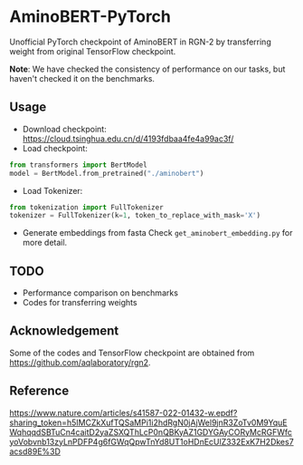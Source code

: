 # AminoBERT-PyTorch
Unofficial PyTorch checkpoint of AminoBERT in RGN-2 by transferring weight from original TensorFlow checkpoint.

**Note**: We have checked the consistency of performance on our tasks, but haven't checked it on the benchmarks.

## Usage
- Download checkpoint: https://cloud.tsinghua.edu.cn/d/4193fdbaa4fe4a99ac3f/
- Load checkpoint:
```python
from transformers import BertModel
model = BertModel.from_pretrained("./aminobert")
```
- Load Tokenizer:
```python
from tokenization import FullTokenizer
tokenizer = FullTokenizer(k=1, token_to_replace_with_mask='X')
```
- Generate embeddings from fasta
Check `get_aminobert_embedding.py` for more detail.

## TODO
- Performance comparison on benchmarks
- Codes for transferring weights 

## Acknowledgement
Some of the codes and TensorFlow checkpoint are obtained from https://github.com/aqlaboratory/rgn2.

## Reference
https://www.nature.com/articles/s41587-022-01432-w.epdf?sharing_token=h5IMCZkXufTQSaMPi1i2hdRgN0jAjWel9jnR3ZoTv0M9YquEWqhqqdSBTuCn4caitD2yaZSXQThLcP0nQBKyAZ1GDYGAyCORyMcRGFWfcyoVobvnb13zyLnPDFP4g6fGWqQpwTnYd8UT1oHDnEcUlZ332ExK7H2Dkes7acsd89E%3D
